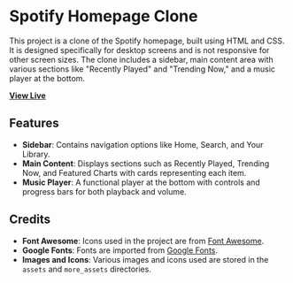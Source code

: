 # Spotify Homepage Clone 

This project is a clone of the Spotify homepage, built using HTML and CSS. It is designed specifically for desktop screens and is not responsive for other screen sizes. The clone includes a sidebar, main content area with various sections like "Recently Played" and "Trending Now," and a music player at the bottom.

 **[View Live](https://manish-singh-ranawat.github.io/Spotify-Desktop-Home-page/)**

## Features
- **Sidebar**: Contains navigation options like Home, Search, and Your Library.
- **Main Content**: Displays sections such as Recently Played, Trending Now, and Featured Charts with cards representing each item.
- **Music Player**: A functional player at the bottom with controls and progress bars for both playback and volume.

## Credits
- **Font Awesome**: Icons used in the project are from [Font Awesome](https://fontawesome.com/).
- **Google Fonts**: Fonts are imported from [Google Fonts](https://fonts.google.com/).
- **Images and Icons**: Various images and icons used are stored in the `assets` and `more_assets` directories.
